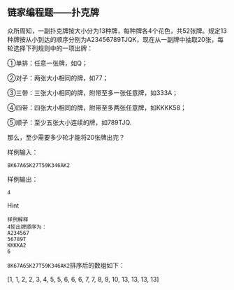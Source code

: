 ## 链家编程题——扑克牌

众所周知，一副扑克牌按大小分为13种牌，每种牌各4个花色，共52张牌。规定13种牌按从小到达的顺序分别为A23456789TJQK，现在从一副牌中抽取20张，每轮选择下列规则中的一项出牌：

①单排：任意一张牌，如Q；

②对子：两张大小相同的牌，如77；

③三带：三张大小相同的牌，附带至多一张任意牌，如333A；

④四带：四张大小相同的牌，附带至多两张任意牌，如KKKK58；

⑤顺子：至少五张大小连续的牌，如789TJQ.

那么，至少需要多少轮才能将20张牌出完？



样例输入：

```
8K67A65K27T59K346AK2
```

样例输出：

```
4
```

Hint

```
样例解释
4轮出牌顺序为：
A234567
56789T
KKKKA2
6
```



`8K67A65K27T59K346AK2`排序后的数组如下：

[1, 1, 2, 2, 3, 4, 5, 5, 6, 6, 6, 7, 7, 8, 9, 10, 13, 13, 13, 13]

